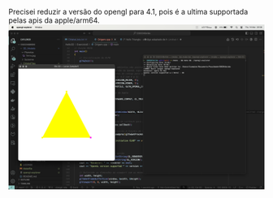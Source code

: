 
 Precisei reduzir a versão do opengl para 4.1, pois é a ultima supportada pelas apis da apple/arm64.
 ![result](result.png)

